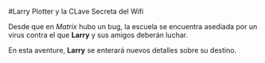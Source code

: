 #Larry Plotter y la CLave Secreta del Wifi

Desde que en *Matrix* hubo un bug, la escuela se encuentra asediada por un virus
contra el que **Larry** y sus amigos deberán luchar.

En esta aventure, **Larry** se enterará nuevos detalles sobre su destino.
